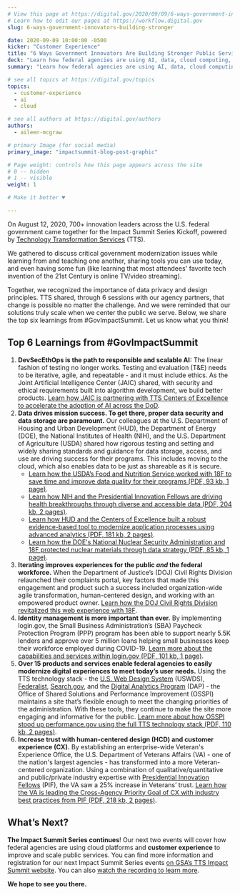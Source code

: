 ```yaml
---
# View this page at https://digital.gov/2020/09/09/6-ways-government-innovators-building-stronger
# Learn how to edit our pages at https://workflow.digital.gov
slug: 6-ways-government-innovators-building-stronger

date: 2020-09-09 10:00:00 -0500
kicker: "Customer Experience"
title: "6 Ways Government Innovators Are Building Stronger Public Services"
deck: "Learn how federal agencies are using AI, data, cloud computing, customer experience, and the TTS tech stack to improve civic resources for all Americans."
summary: "Learn how federal agencies are using AI, data, cloud computing, customer experience, and the TTS tech stack to improve civic resources for all Americans."

# see all topics at https://digital.gov/topics
topics:
  - customer-experience
  - ai
  - cloud

# see all authors at https://digital.gov/authors
authors:
  - aileen-mcgraw

# primary Image (for social media)
primary_image: "impactsummit-blog-post-graphic"

# Page weight: controls how this page appears across the site
# 0 -- hidden
# 1 -- visible
weight: 1

# Make it better ♥

---
```


On August 12, 2020, 700+ innovation leaders across the U.S. federal government came together for the Impact Summit Series Kickoff, powered by [Technology Transformation Services](https://www.gsa.gov/tts) (TTS).

We gathered to discuss critical government modernization issues while learning from and teaching one another, sharing tools you can use today, and even having some fun (like learning that most attendees' favorite tech invention of the 21st Century is online TV/video streaming).

Together, we recognized the importance of data privacy and design principles. TTS shared, through 6 sessions with our agency partners, that change is possible no matter the challenge. And we were reminded that our solutions truly scale when we center the public we serve. Below, we share the top six learnings from #GovImpactSummit. Let us know what you think!

## Top 6 Learnings from #GovImpactSummit

1. **DevSecEthOps is the path to responsible and scalable AI:** The linear fashion of testing no longer works. Testing and evaluation (T&E) needs to be iterative, agile, and repeatable - and it must include ethics. As the Joint Artificial Intelligence Center (JAIC) shared, with security and ethical requirements built into algorithm development, we build better products. [Learn how JAIC is partnering with TTS Centers of Excellence to accelerate the adoption of AI across the DoD](https://www.gsa.gov/cdnstatic/TTS%20Impact%20Story_Artificial%20Intelligence.pdf).
2. **Data drives mission success. To get there, proper data security and data storage are paramount.** Our colleagues at the U.S. Department of Housing and Urban Development (HUD), the Department of Energy (DOE), the National Institutes of Health (NIH), and the U.S. Department of Agriculture (USDA) shared how rigorous testing and setting and widely sharing standards and guidance for data storage, access, and use are driving success for their programs. This includes moving to the cloud, which also enables data to be just as shareable as it is secure.
   - [Learn how the USDA’s Food and Nutrition Service worked with 18F to save time and improve data quality for their programs (PDF, 93 kb, 1 page)](https://www.gsa.gov/cdnstatic/TTS%20Impact%20Story_USDA%20(2).pdf).
   - [Learn how NIH and the Presidential Innovation Fellows are driving health breakthroughs through diverse and accessible data (PDF, 204 kb, 2 pages)](https://www.gsa.gov/cdnstatic/TTS%20Impact%20Story_NIH_v2%20(2).pdf).
   - [Learn how HUD and the Centers of Excellence built a robust evidence-based tool to modernize application processes using advanced analytics (PDF, 181 kb, 2 pages)](https://www.gsa.gov/cdnstatic/TTS%20Impact%20Story_HUD.pdf).
   - [Learn how the DOE's National Nuclear Security Administration and 18F protected nuclear materials through data strategy (PDF, 85 kb, 1 page)](https://www.gsa.gov/cdnstatic/TTS%20Impact%20Story_NNSA_NSDD%20(1).pdf).
3. **Iterating improves experiences for the public _and_ the federal workforce.** When the Department of Justice’s (DOJ) Civil Rights Division relaunched their complaints portal, key factors that made this engagement and product such a success included organization-wide agile transformation, human-centered design, and working with an empowered product owner. [Learn how the DOJ Civil Rights Division revitalized this web experience with 18F](https://18f.gsa.gov/2020/07/07/transforming-how-dojs-civil-rights-division-engages-with-the-public/).
4. **Identity management is more important than ever.** By implementing login.gov, the Small Business Administration’s (SBA) Paycheck Protection Program (PPP) program has been able to support nearly 5.5K lenders and approve over 5 million loans helping small businesses keep their workforce employed during COVID-19. [Learn more about the capabilities and services within login.gov (PDF, 101 kb, 1 page)](https://www.gsa.gov/cdnstatic/TTS%20Impact%20Story_SBA_v2%20(1).pdf).
5. **Over 15 products and services enable federal agencies to easily modernize digital experiences to meet today’s user needs.** Using the TTS technology stack - the [U.S. Web Design System](https://designsystem.digital.gov/) (USWDS), [Federalist](https://federalist.18f.gov/), [Search.gov](https://www.search.gov/), and the [Digital Analytics Program](https://www.digitalgov.gov/services/dap/) (DAP) - the Office of Shared Solutions and Performance Improvement (OSSPI) maintains a site that’s flexible enough to meet the changing priorities of the administration. With these tools, they continue to make the site more engaging and informative for the public. [Learn more about how OSSPI stood up performance.gov using the full TTS technology stack (PDF, 110 kb, 2 pages)](https://www.gsa.gov/cdnstatic/TTS%20Impact%20Story_Performance.pdf).
6. **Increase trust with human-centered design (HCD) and customer experience (CX).** By establishing an enterprise-wide Veteran's Experience Office, the U.S. Department of Veterans Affairs (VA) - one of the nation's largest agencies - has transformed into a more Veteran-centered organization. Using a combination of qualitative/quantitative and public/private industry expertise with [Presidential Innovation Fellows](https://www.presidentialinnovationfellows.gov) (PIF), the VA saw a 25% increase in Veterans’ trust. [Learn how the VA is leading the Cross-Agency Priority Goal of CX with industry best practices from PIF (PDF, 218 kb, 2 pages)](https://www.gsa.gov/cdnstatic/TTS%20Impact%20Story_VEO%20(3).pdf).

## What’s Next?

**The Impact Summit Series continues**! Our next two events will cover how federal agencies are using cloud platforms and **customer experience** to improve and scale public services. You can find more information and registration for our next Impact Summit Series events [on GSA’s TTS Impact Summit website](https://www.gsa.gov/about-us/organization/federal-acquisition-service/technology-transformation-services/tts-impact-summit/tts-impact-summit-resources-and-materials). You can also [watch the recording to learn more](https://www.youtube.com/watch?v=Cp67gSKbw30&list=PLd9b-GuOJ3nEtmhIoQcUxdtZ-tyvXEf92&index=2).

**We hope to see you there.**
